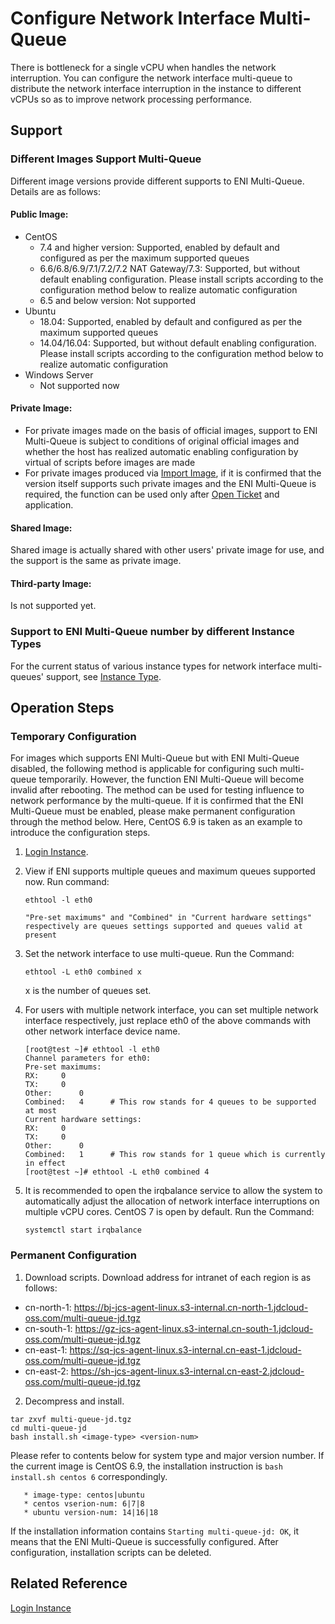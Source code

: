 # Configure Network Interface Multi-Queue

There is bottleneck for a single vCPU when handles the network interruption. You can configure the network interface multi-queue to distribute the network interface interruption in the instance to different vCPUs so as to improve network processing performance.

## Support

### Different Images Support Multi-Queue
Different image versions provide different supports to ENI Multi-Queue. Details are as follows:

#### Public Image:

* CentOS
  * 7.4 and higher version: Supported, enabled by default and configured as per the maximum supported queues
  * 6.6/6.8/6.9/7.1/7.2/7.2 NAT Gateway/7.3: Supported, but without default enabling configuration. Please install scripts according to the configuration method below to realize automatic configuration
  * 6.5 and below version: Not supported
* Ubuntu
  * 18.04: Supported, enabled by default and configured as per the maximum supported queues
  * 14.04/16.04: Supported, but without default enabling configuration. Please install scripts according to the configuration method below to realize automatic configuration
* Windows Server
  * Not supported now

#### Private Image:

* For private images made on the basis of official images, support to ENI Multi-Queue is subject to conditions of original official images and whether the host has realized automatic enabling configuration by virtual of scripts before images are made
* For private images produced via [Import Image](../Image/Import-Private-Image.md), if it is confirmed that the version itself supports such private images and the ENI Multi-Queue is required, the function can be used only after [Open Ticket](https://ticket.jdcloud.com/applyorder/submit) and application.

#### Shared Image:

Shared image is actually shared with other users' private image for use, and the support is the same as private image.

#### Third-party Image:

Is not supported yet.

### Support to ENI Multi-Queue number by different Instance Types

For the current status of various instance types for network interface multi-queues' support, see [Instance Type](../../Introduction/Instance-Type-Family.md).

## Operation Steps

### Temporary Configuration
For images which supports ENI Multi-Queue but with ENI Multi-Queue disabled, the following method is applicable for configuring such multi-queue temporarily. However, the function ENI Multi-Queue will become invalid after rebooting. The method can be used for testing influence to network performance by the multi-queue. If it is confirmed that the ENI Multi-Queue must be enabled, please make permanent configuration through the method below.
Here, CentOS 6.9 is taken as an example to introduce the configuration steps.

1. [Login Instance](../../Getting-Start-Linux/Connect-to-Linux-Instance.md).
2. View if ENI supports multiple queues and maximum queues supported now. Run command:
	
	`ethtool -l eth0`
	
       "Pre-set maximums" and "Combined" in "Current hardware settings" respectively are queues settings supported and queues valid at present
	
3. Set the network interface to use multi-queue. Run the Command:

	`ethtool -L eth0 combined x`
	
	x is the number of queues set.
	
4. For users with multiple network interface, you can set multiple network interface respectively, just replace eth0 of the above commands with other network interface device name.

	```
	[root@test ~]# ethtool -l eth0
	Channel parameters for eth0:
	Pre-set maximums:
	RX:		0
	TX:		0
	Other:		0
	Combined:	4      # This row stands for 4 queues to be supported at most
	Current hardware settings:
	RX:		0
	TX:		0
	Other:		0
	Combined:	1      # This row stands for 1 queue which is currently in effect
	[root@test ~]# ethtool -L eth0 combined 4
	```
	
3. It is recommended to open the irqbalance service to allow the system to automatically adjust the allocation of network interface interruptions on multiple vCPU cores. CentOS 7 is open by default. Run the Command:
	
	`systemctl start irqbalance `
	
### Permanent Configuration	
1. Download scripts. Download address for intranet of each region is as follows:
* cn-north-1: https://bj-jcs-agent-linux.s3-internal.cn-north-1.jdcloud-oss.com/multi-queue-jd.tgz
* cn-south-1: https://gz-jcs-agent-linux.s3-internal.cn-south-1.jdcloud-oss.com/multi-queue-jd.tgz
* cn-east-1: https://sq-jcs-agent-linux.s3-internal.cn-east-1.jdcloud-oss.com/multi-queue-jd.tgz
* cn-east-2: https://sh-jcs-agent-linux.s3-internal.cn-east-2.jdcloud-oss.com/multi-queue-jd.tgz

2. Decompress and install.
```
tar zxvf multi-queue-jd.tgz
cd multi-queue-jd
bash install.sh <image-type> <version-num>
```

   Please refer to contents below for system type and major version number. If the current image is CentOS 6.9, the installation instruction is `bash install.sh centos 6` correspondingly.

       * image-type: centos|ubuntu 
       * centos vserion-num: 6|7|8
       * ubuntu version-num: 14|16|18

  If the installation information contains `Starting multi-queue-jd: OK`, it means that the ENI Multi-Queue is successfully configured. After configuration, installation scripts can be deleted.
  
## Related Reference

[Login Instance](../../Getting-Start-Linux/Connect-to-Linux-Instance.md)



